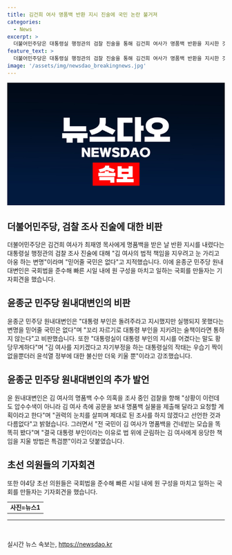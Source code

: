 ```yaml
---
title: 김건희 여사 명품백 반환 지시 진술에 국민 논란 불거져
categories:
  - News
excerpt: >
  더불어민주당은 대통령실 행정관의 검찰 진술을 통해 김건희 여사가 명품백 반환을 지시한 것을 부인하고, 이를 국민들의 관심을 끌기 위한 꼼수로 비판했다. 윤종군 민주당 원내대변인은 대통령 부인의 명령이 무시된 것은 우습고, 권력의 눈치를 살피고 제대로 된 조사를 하지 않겠다고 선언한 것과 다름없다고 지적했다. 이에 대한 김건희 여사의 의혹을 조사 중인 검찰에 대한 비판도 이어졌다. 국민들은 이에 대한 진실을 알고싶어 할 것으로 보인다.
feature_text: >
  더불어민주당은 대통령실 행정관의 검찰 진술을 통해 김건희 여사가 명품백 반환을 지시한 것을 부인하고, 이를 국민들의 관심을 끌기 위한 꼼수로 비판했다. 윤종군 민주당 원내대변인은 대통령 부인의 명령이 무시된 것은 우습고, 권력의 눈치를 살피고 제대로 된 조사를 하지 않겠다고 선언한 것과 다름없다고 지적했다. 이에 대한 김건희 여사의 의혹을 조사 중인 검찰에 대한 비판도 이어졌다. 국민들은 이에 대한 진실을 알고싶어 할 것으로 보인다.
image: '/assets/img/newsdao_breakingnews.jpg'
---
```


<p><img src="/assets/img/newsdao_breakingnews.jpg" alt="ranknews 속보" /></p>

<h2>더불어민주당, 검찰 조사 진술에 대한 비판</h2>

<p data-ke-size="size16">더불어민주당은 김건희 여사가 최재영 목사에게 명품백을 받은 날 반환 지시를 내렸다는 대통령실 행정관의 검찰 조사 진술에 대해 "김 여사의 법적 책임을 지우려고 눈 가리고 아웅 하는 변명"이라며 "믿어줄 국민은 없다"고 지적했습니다. 이에 윤종군 민주당 원내대변인은 국회법을 준수해 빠른 시일 내에 원 구성을 마치고 일하는 국회를 만들자는 기자회견을 했습니다.</p>

<h2 data-ke-size="size26">윤종군 민주당 원내대변인의 비판</h2>

<p data-ke-size="size16">윤종군 민주당 원내대변인은 "대통령 부인은 돌려주라고 지시했지만 실행되지 못했다는 변명을 믿어줄 국민은 없다"며 "꼬리 자르기로 대통령 부인을 지키려는 술책이라면 통하지 않는다"고 비판했습니다. 또한 "대통령실이 대통령 부인의 지시를 어겼다는 말도 황당무계하다"며 "김 여사를 지키겠다고 자기부정을 하는 대통령실의 작태는 우습기 짝이 없을뿐더러 윤석열 정부에 대한 불신만 더욱 키울 뿐"이라고 강조했습니다.</p>

<h2 data-ke-size="size26">윤종군 민주당 원내대변인의 추가 발언</h2>

<p data-ke-size="size16">윤 원내대변인은 김 여사의 명품백 수수 의혹을 조사 중인 검찰을 향해 "상황이 이런데도 압수수색이 아니라 김 여사 측에 공문을 보내 명품백 실물을 제출해 달라고 요청할 계획이라고 한다"며 "권력의 눈치를 살피며 제대로 된 조사를 하지 않겠다고 선언한 것과 다름없다"고 밝혔습니다. 그러면서 "전 국민이 김 여사가 명품백을 건네받는 모습을 똑똑히 봤다"며 "결국 대통령 부인이라는 이유로 법 위에 군림하는 김 여사에게 응당한 책임을 지울 방법은 특검뿐"이라고 덧붙였습니다.</p>

<h2 data-ke-size="size26">초선 의원들의 기자회견</h2>

<p data-ke-size="size16">또한 야4당 초선 의원들은 국회법을 준수해 빠른 시일 내에 원 구성을 마치고 일하는 국회를 만들자는 기자회견을 했습니다.</p>

<table>
  <tr>
    <td style="text-align: center; height: 17px;"><b>사진=뉴스1</b></td>
  </tr>
</table>

<hr>

<p data-ke-size="size16">&nbsp;</p>
실시간 뉴스 속보는, <a href="https://newsdao.kr" rel="dofollow">https://newsdao.kr</a>


